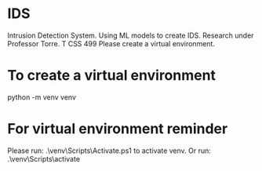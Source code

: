 # IDS
Intrusion Detection System. Using ML models to create IDS. Research under Professor Torre. T CSS 499
Please create a virtual environment. 

# To create a virtual environment
python -m venv venv

# For virtual environment reminder
Please run: .\venv\Scripts\Activate.ps1 to activate venv.
Or run: .\venv\Scripts\activate